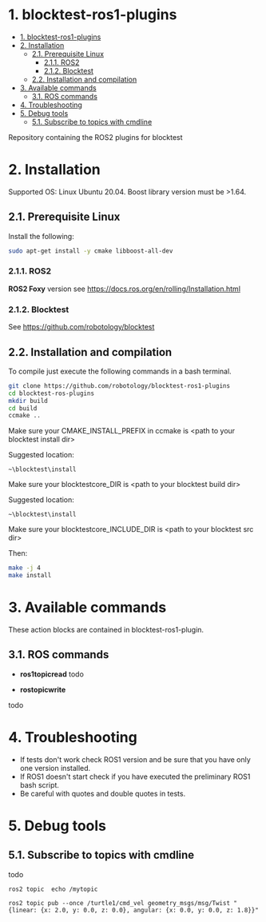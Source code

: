 # 1. blocktest-ros1-plugins


- [1. blocktest-ros1-plugins](#1-blocktest-ros1-plugins)
- [2. Installation](#2-installation)
  - [2.1. Prerequisite Linux](#21-prerequisite-linux)
    - [2.1.1. ROS2](#211-ros2)
    - [2.1.2. Blocktest](#212-blocktest)
  - [2.2. Installation and compilation](#22-installation-and-compilation)
- [3. Available commands](#3-available-commands)
  - [3.1. ROS commands](#31-ros-commands)
- [4. Troubleshooting](#4-troubleshooting)
- [5. Debug tools](#5-debug-tools)
  - [5.1. Subscribe to topics with cmdline](#51-subscribe-to-topics-with-cmdline)


Repository containing the ROS2 plugins for blocktest


# 2. Installation

Supported OS: Linux Ubuntu 20.04.
Boost library version must be >1.64.


## 2.1. Prerequisite Linux

Install the following:
```bash
sudo apt-get install -y cmake libboost-all-dev
```

### 2.1.1. ROS2
**ROS2 Foxy** version see https://docs.ros.org/en/rolling/Installation.html

### 2.1.2. Blocktest
See https://github.com/robotology/blocktest


## 2.2. Installation and compilation

To compile just execute the following commands in a bash
terminal.
```bash
git clone https://github.com/robotology/blocktest-ros1-plugins     
cd blocktest-ros-plugins
mkdir build
cd build
ccmake ..
```
Make sure your CMAKE_INSTALL_PREFIX in ccmake is \<path to your blocktest install dir\>

Suggested location:
```
~\blocktest\install
```

Make sure your blocktestcore_DIR is \<path to your blocktest build dir\>

Suggested location:
```
~\blocktest\install
```

Make sure your blocktestcore_INCLUDE_DIR is \<path to your blocktest src dir\>



Then:

```bash
make -j 4
make install
```

# 3. Available commands
These action blocks are contained in blocktest-ros1-plugin.

## 3.1. ROS commands

-   **ros1topicread**
todo

-   **rostopicwrite**

todo


# 4. Troubleshooting

- If tests don't work check ROS1 version and be sure that you have only one version installed.
- If ROS1 doesn't start check if you have executed the preliminary ROS1 bash script.
- Be careful with quotes and double quotes in tests.

# 5. Debug tools

## 5.1. Subscribe to topics with cmdline

todo

`ros2 topic  echo /mytopic`

`ros2 topic pub --once /turtle1/cmd_vel geometry_msgs/msg/Twist "{linear: {x: 2.0, y: 0.0, z: 0.0}, angular: {x: 0.0, y: 0.0, z: 1.8}}"`